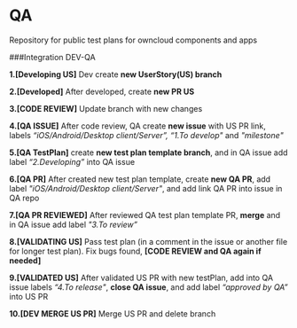 # QA
Repository for public test plans for owncloud components and apps

###Integration DEV-QA

**1.[Developing US]** Dev create **new UserStory(US) branch**

**2.[Developed]** After developed, create **new PR US**

**3.[CODE REVIEW]** Update branch with new changes

**4.[QA ISSUE]** After code review, QA create **new issue** with US PR link, labels <em>“iOS/Android/Desktop client/Server”, “1.To develop"</em> and <em>"milestone"</em>

**5.[QA TestPlan]** create **new test plan template branch**, and in QA issue add label <em>“2.Developing”</em> into QA issue

**6.[QA PR]** After created new test plan template, create **new QA PR**, add label <em>"iOS/Android/Desktop client/Server"</em>, and add link QA PR into issue in QA repo

**7.[QA PR REVIEWED]** After reviewed QA test plan template PR, **merge** and in QA issue add label <em>"3.To review”</em> 

**8.[VALIDATING US]**  Pass test plan (in a comment in the issue or another file for longer test plan). Fix bugs found, **[CODE REVIEW and QA again if needed]**

**9.[VALIDATED US]** After validated US PR with new testPlan, add into QA issue labels <em>“4.To release"</em>, **close QA issue**, and add label <em>“approved by QA”</em> into US PR

**10.[DEV MERGE US PR]** Merge US PR and delete branch
